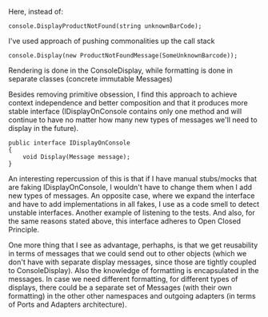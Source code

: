 Here, instead of:
	
	console.DisplayProductNotFound(string unknownBarCode);
	
I've used approach of pushing commonalities up the call stack

	console.Display(new ProductNotFoundMessage(SomeUnknownBarcode));

Rendering is done in the ConsoleDisplay, while formatting is done in separate classes (concrete immutable Messages)

Besides removing primitive obsession, I find this approach to achieve context independence and better composition and that it produces more stable interface (IDisplayOnConsole contains only one method and will continue to have no matter how many new types of messages we'll need to display in the future).

	public interface IDisplayOnConsole
	{
		void Display(Message message);
	}

An interesting repercussion of this is that if I have manual stubs/mocks that are faking IDisplayOnConsole, I wouldn't have to change them when I add new types of messages. An opposite case, where we expand the interface and have to add implementations in all fakes, I use as a code smell to detect unstable interfaces. Another example of listening to the tests.
And also, for the same reasons stated above, this interface adheres to Open Closed Principle.

One more thing that I see as advantage, perhaphs, is that we get reusability in terms of messages that we could send out to other objects (which we don't have with separate display messages, since those are tightly coupled to ConsoleDisplay).
Also the knowledge of formatting is encapsulated in the messages. In case we need different formatting, for different types of displays, there could be a separate set of Messages (with their own formatting) in the other other namespaces and outgoing adapters (in terms of Ports and Adapters architecture).
